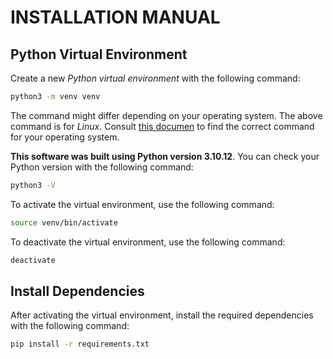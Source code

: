 # INSTALLATION MANUAL

## Python Virtual Environment

Create a new _Python virtual environment_ with the following command:

```bash
python3 -m venv venv
```

The command might differ depending on your operating system. The above command is for _Linux_. Consult [this documen](https://docs.python.org/3/library/venv.html "Python venv — Creation of virtual environments") to find the correct command for your operating system.

**This software was built using Python version 3.10.12**. You can check your Python version with the following command:

```bash
python3 -V
```

To activate the virtual environment, use the following command:

```bash
source venv/bin/activate
```

To deactivate the virtual environment, use the following command:

```bash
deactivate
```

## Install Dependencies

After activating the virtual environment, install the required dependencies with the following command:

```bash
pip install -r requirements.txt
```
